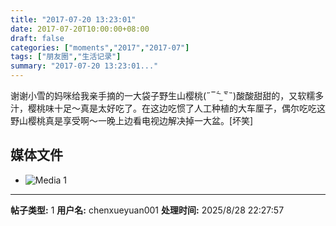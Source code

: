 ```yaml
---
title: "2017-07-20 13:23:01"
date: 2017-07-20T10:00:00+08:00
draft: false
categories: ["moments","2017","2017-07"]
tags: ["朋友圈","生活记录"]
summary: "2017-07-20 13:23:01..."
---
```


谢谢小雪的妈咪给我亲手摘的一大袋子野生山樱桃(˶‾᷄ ⁻̫ ‾᷅˵)酸酸甜甜的，又软糯多汁，樱桃味十足～真是太好吃了。在这边吃惯了人工种植的大车厘子，偶尔吃吃这野山樱桃真是享受啊～一晚上边看电视边解决掉一大盆。[坏笑]

## 媒体文件

- ![Media 1](/Moments/photos/2017-07-20/201707201323010.jpg)

---

**帖子类型:** 1
**用户名:** chenxueyuan001
**处理时间:** 2025/8/28 22:27:57